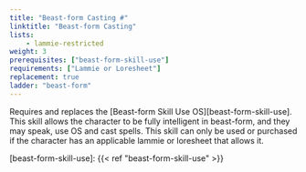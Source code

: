 ```yaml
---
title: "Beast-form Casting #"
linktitle: "Beast-form Casting"
lists:
    - lammie-restricted
weight: 3
prerequisites: ["beast-form-skill-use"]
requirements: ["Lammie or Loresheet"]
replacement: true
ladder: "beast-form"
---
```

Requires and replaces the [Beast-form Skill Use OS][beast-form-skill-use]. This skill allows the character to be fully intelligent in beast-form, and they may speak, use OS and cast spells. This skill can only be used or purchased if the character has an applicable lammie or loresheet that allows it.

[beast-form-skill-use]: {{< ref "beast-form-skill-use" >}}